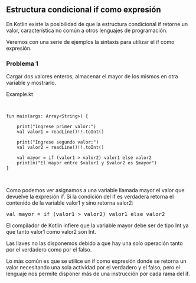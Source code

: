 ## Estructura condicional if como expresión

<p>
En Kotlin existe la posibilidad de que la estructura condicional if retorne un valor,
característica no común a otros lenguajes de programación.

Veremos con una serie de ejemplos la sintaxis para utilizar el if como expresión.
</p>

### Problema 1
<p>
Cargar dos valores enteros, almacenar el mayor de los mismos en otra variable y mostrarlo.

Example.kt
</p>
<pre>

    fun main(args: Array<String>) {

        print("Ingrese primer valor:")
        val valor1 = readLine()!!.toInt()
    
        print("Ingrese segundo valor:")
        val valor2 = readLine()!!.toInt()
    
        val mayor = if (valor1 > valor2) valor1 else valor2
        println("El mayor entre $valor1 y $valor2 es $mayor")
    }

</pre>

Como podemos ver asignamos a una variable llamada mayor el valor que devuelve la
expresión if. Si la condición del if es verdadera retorna el contenido de la variable valor1 y
sino retorna valor2:

<pre>val mayor = if (valor1 > valor2) valor1 else valor2</pre>

<p> El compilador de Kotlin infiere que la variable mayor debe ser de tipo Int ya que tanto valor1
como valor2 son Int.

Las llaves no las disponemos debido a que hay una solo operación tanto por el verdadero
como por el falso.

Lo más común es que se utilice un if como expresión donde se retorna un valor necesitando
una sola actividad por el verdadero y el falso, pero el lenguaje nos permite disponer más de
una instrucción por cada rama del if. </p>










